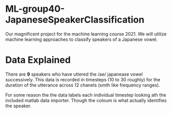 # ML-group40-JapaneseSpeakerClassification
Our magnificent project for the machine learning course 2021. We will utilize machine learning approaches to classify speakers of a Japanese vowel.

# Data Explained
There are **9** speakers who have uttered the /ae/ japanease vowel successively. This data is recorded in timesteps (10 to 30 roughly) for the duration of the utterance across 12 chanels (smth like frequency ranges).

For some reason the the data labels each individual timestep looking ath the included matlab data importer. Though the coloum is what actually identifies the speaker.